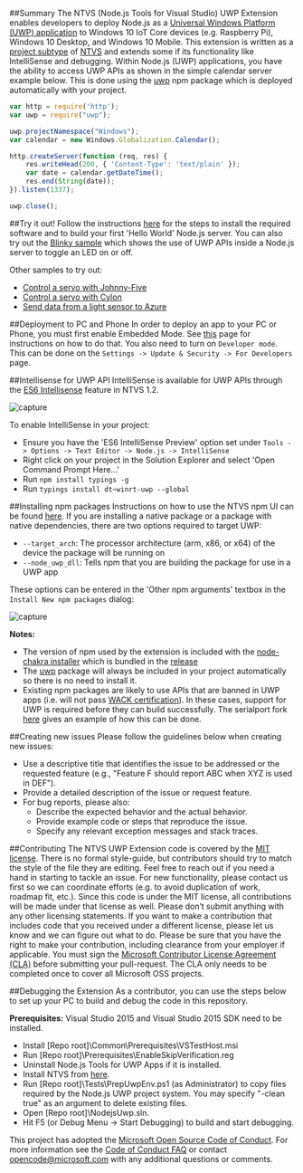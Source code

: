 ##Summary
The NTVS (Node.js Tools for Visual Studio) UWP Extension enables developers to deploy Node.js as a [Universal Windows Platform (UWP) application](https://github.com/ms-iot/node-uwp-wrapper) 
to Windows 10 IoT Core devices (e.g. Raspberry Pi), Windows 10 Desktop, and Windows 10 Mobile. 
This extension is written as a [project subtype](https://msdn.microsoft.com/en-us/library/bb166488.aspx) of [NTVS](http://aka.ms/ntvs) and extends some if its functionality like IntelliSense and debugging.
Within Node.js (UWP) applications, you have the ability to access UWP APIs as shown in the simple calendar server example below. This is done using the [uwp](https://www.npmjs.com/package/uwp) npm package which is deployed 
automatically with your project.

```javascript
var http = require('http');
var uwp = require("uwp");

uwp.projectNamespace("Windows");
var calendar = new Windows.Globalization.Calendar();

http.createServer(function (req, res) {
    res.writeHead(200, { 'Content-Type': 'text/plain' });
    var date = calendar.getDateTime();
    res.end(String(date));
}).listen(1337);

uwp.close();
```

##Try it out!
Follow the instructions [here](https://developer.microsoft.com/en-us/windows/iot/samples/helloworldnode) for the steps to install the required software and to build your first 'Hello World' Node.js server.
You can also try out the [Blinky sample](https://developer.microsoft.com/en-us/windows/iot/samples/helloblinkynode) which shows the use of UWP APIs inside a Node.js server to toggle an LED on or off.

Other samples to try out:
* [Control a servo with Johnny-Five](https://developer.microsoft.com/en-us/windows/iot/samples/j5servocontroller)
* [Control a servo with Cylon](https://developer.microsoft.com/en-us/windows/iot/samples/cylonservonode)
* [Send data from a light sensor to Azure](https://developer.microsoft.com/en-us/windows/iot/samples/azuredatauploader)


##Deployment to PC and Phone
In order to deploy an app to your PC or Phone, you must first enable Embedded Mode. See [this](https://developer.microsoft.com/en-us/windows/iot/docs/embeddedmode) page for instructions on how to do that.
You also need to turn on `Developer mode`. This can be done on the `Settings -> Update & Security -> For Developers` page.


##Intellisense for UWP API
IntelliSense is available for UWP APIs through the [ES6 Intellisense](https://github.com/Microsoft/nodejstools/wiki/ES6-IntelliSense-Preview-in-NTVS-1.1) feature in NTVS 1.2.

  ![capture](https://cloud.githubusercontent.com/assets/8389594/14468105/227e9760-0093-11e6-98c2-cc4b8dcd05e3.PNG)

To enable IntelliSense in your project:
* Ensure you have the 'ES6 IntelliSense Preview' option set under `Tools -> Options -> Text Editor -> Node.js -> IntelliSense`
* Right click on your project in the Solution Explorer and select 'Open Command Prompt Here...'
* Run `npm install typings -g`
* Run `typings install dt~winrt-uwp --global`


##Installing npm packages
Instructions on how to use the NTVS npm UI can be found [here](https://github.com/Microsoft/nodejstools/wiki/npm-Integration).
If you are installing a native package or a package with native dependencies, there are two options required to target UWP:
* `--target_arch`: The processor architecture (arm, x86, or x64) of the device the package will be running on
* `--node_uwp_dll`: Tells npm that you are building the package for use in a UWP app

These options can be entered in the 'Other npm arguments' textbox in the `Install New npm packages` dialog:

  ![capture](https://cloud.githubusercontent.com/assets/8389594/18188096/ecab2eb4-7063-11e6-932f-d6b37aa280ea.PNG)

**Notes:**
* The version of npm used by the extension is included with the [node-chakra installer](https://aka.ms/node-chakra-installer) which is bundled in the
[release](https://aka.ms/ntvsiotlatest)
* The [uwp](https://github.com/microsoft/node-uwp) package will always be included in your project automatically so there is no need to install it.
* Existing npm packages are likely to use APIs that are banned in UWP apps
(i.e. will not pass [WACK certification](https://developer.microsoft.com/en-us/windows/develop/app-certification-kit)). In these cases, support for UWP is 
required before they can build successfully. The serialport fork [here](https://github.com/ms-iot/node-serialport/tree/uwp) gives an example of how this 
can be done.


##Creating new issues
Please follow the guidelines below when creating new issues:
* Use a descriptive title that identifies the issue to be addressed or the requested feature (e.g., "Feature F should report ABC when XYZ is used in DEF").
* Provide a detailed description of the issue or request feature.
* For bug reports, please also:
    * Describe the expected behavior and the actual behavior.
    * Provide example code or steps that reproduce the issue.
    * Specify any relevant exception messages and stack traces.
	

##Contributing
The NTVS UWP Extension code is covered by the [MIT license](http://opensource.org/licenses/MIT). There is no formal style-guide, but contributors should try to match the style of the file they are editing. 
Feel free to reach out if you need a hand in starting to tackle an issue. For new functionality, please contact us first so we can coordinate efforts (e.g. to avoid duplication of work, roadmap fit, etc.).
Since this code is under the MIT license, all contributions will be made under that license as well. Please don’t submit anything with any other licensing statements. If you want to make a contribution 
that includes code that you received under a different license, please let us know and we can figure out what to do. Please be sure that you have the right to make your contribution, including clearance 
from your employer if applicable. You must sign the [Microsoft Contributor License Agreement (CLA)](https://cla.microsoft.com/) before submitting your pull-request. The CLA only needs to be completed once 
to cover all Microsoft OSS projects.


##Debugging the Extension
As a contributor, you can use the steps below to set up your PC to build and debug the code in this repository.

**Prerequisites:** Visual Studio 2015 and Visual Studio 2015 SDK need to be installed.
* Install [Repo root]\Common\Prerequisites\VSTestHost.msi
* Run [Repo root]\Prerequisites\EnableSkipVerification.reg
* Uninstall Node.js Tools for UWP Apps if it is installed.
* Install NTVS from [here](http://aka.ms/ntvslatest).
* Run [Repo root]\Tests\PrepUwpEnv.ps1 (as Administrator) to copy files required by the Node.js UWP project system. You may specify "-clean true" as an argument to delete existing files.
* Open [Repo root]\NodejsUwp.sln.
* Hit F5 (or Debug Menu -> Start Debugging) to build and start debugging.

This project has adopted the [Microsoft Open Source Code of Conduct](https://opensource.microsoft.com/codeofconduct/). 
For more information see the [Code of Conduct FAQ](https://opensource.microsoft.com/codeofconduct/faq/) 
or contact [opencode@microsoft.com](mailto:opencode@microsoft.com) with any additional questions or comments.
